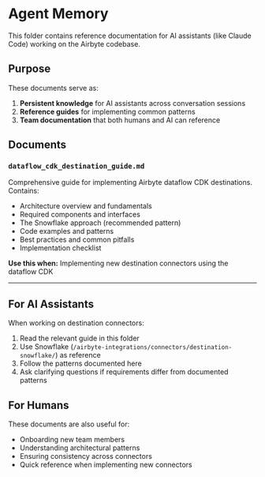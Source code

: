 # Agent Memory

This folder contains reference documentation for AI assistants (like Claude Code) working on the Airbyte codebase.

## Purpose

These documents serve as:
1. **Persistent knowledge** for AI assistants across conversation sessions
2. **Reference guides** for implementing common patterns
3. **Team documentation** that both humans and AI can reference

## Documents

### `dataflow_cdk_destination_guide.md`
Comprehensive guide for implementing Airbyte dataflow CDK destinations. Contains:
- Architecture overview and fundamentals
- Required components and interfaces
- The Snowflake approach (recommended pattern)
- Code examples and patterns
- Best practices and common pitfalls
- Implementation checklist

**Use this when:** Implementing new destination connectors using the dataflow CDK

---

## For AI Assistants

When working on destination connectors:
1. Read the relevant guide in this folder
2. Use Snowflake (`/airbyte-integrations/connectors/destination-snowflake/`) as reference
3. Follow the patterns documented here
4. Ask clarifying questions if requirements differ from documented patterns

## For Humans

These documents are also useful for:
- Onboarding new team members
- Understanding architectural patterns
- Ensuring consistency across connectors
- Quick reference when implementing new connectors
